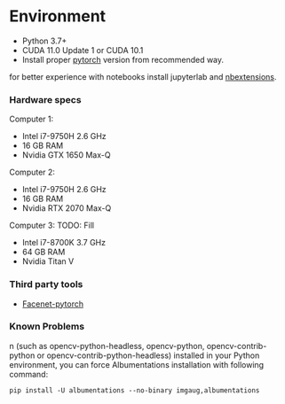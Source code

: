 # Environment
- Python 3.7+
- CUDA 11.0 Update 1 or CUDA 10.1
- Install proper [pytorch](https://pytorch.org/) version from  recommended way.

for  better experience with notebooks install jupyterlab and [nbextensions](https://jupyter-contrib-nbextensions.readthedocs.io/en/latest/install.html). 

### Hardware specs
Computer 1:
- Intel i7-9750H 2.6 GHz
- 16 GB RAM
- Nvidia GTX 1650 Max-Q

Computer 2:
- Intel i7-9750H 2.6 GHz
- 16 GB RAM
- Nvidia RTX 2070 Max-Q

Computer 3: TODO: Fill
- Intel i7-8700K 3.7 GHz
- 64 GB RAM
- Nvidia Titan V

### Third party tools
- [Facenet-pytorch](https://github.com/timesler/facenet-pytorch)


### Known Problems
n (such as opencv-python-headless, opencv-python, opencv-contrib-python or opencv-contrib-python-headless) installed 
in your Python environment, you can force Albumentations installation with following command:

```shell script
pip install -U albumentations --no-binary imgaug,albumentations
```